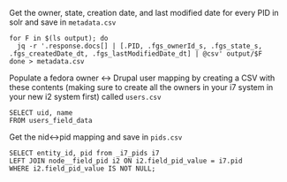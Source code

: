 
Get the owner, state, creation date, and last modified date for every PID in solr and save in `metadata.csv`

```
for F in $(ls output); do
  jq -r '.response.docs[] | [.PID, .fgs_ownerId_s, .fgs_state_s, .fgs_createdDate_dt, .fgs_lastModifiedDate_dt] | @csv' output/$F
done > metadata.csv
```


Populate a fedora owner <-> Drupal user mapping by creating a CSV with these contents (making sure to create all the owners in your i7 system in your new i2 system first) called `users.csv`

```
SELECT uid, name
FROM users_field_data
```

Get the nid<->pid mapping and save in `pids.csv`

```
SELECT entity_id, pid from _i7_pids i7
LEFT JOIN node__field_pid i2 ON i2.field_pid_value = i7.pid
WHERE i2.field_pid_value IS NOT NULL;
```